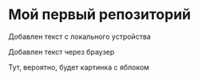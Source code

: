 # Мой первый репозиторий

Добавлен текст с локального устройства

Добавлен текст через браузер

Тут, вероятно, будет картинка с яблоком
